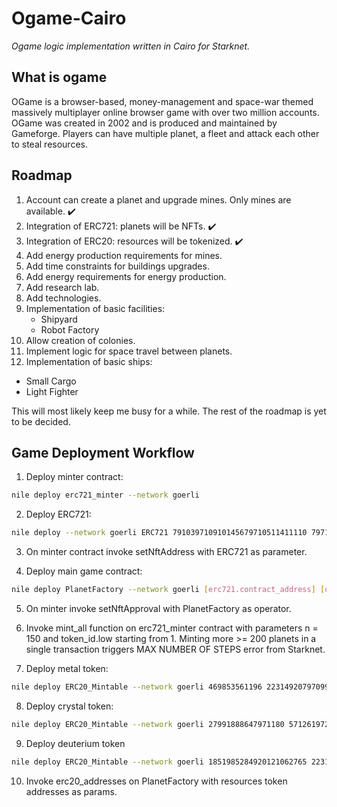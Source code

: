 # Ogame-Cairo

_Ogame logic implementation written in Cairo for Starknet._

## What is ogame

OGame is a browser-based, money-management and space-war themed massively multiplayer online browser game with over two million accounts. OGame was created in 2002 and is produced and maintained by Gameforge. Players can have multiple planet, a fleet and attack each other to steal resources.

## Roadmap

1. Account can create a planet and upgrade mines. Only mines are available. :heavy_check_mark:
2. Integration of ERC721: planets will be NFTs. :heavy_check_mark:
3. Integration of ERC20: resources will be tokenized. :heavy_check_mark:
4. Add energy production requirements for mines.
5. Add time constraints for buildings upgrades.
6. Add energy requirements for energy production.
6. Add research lab.
7. Add technologies.
8. Implementation of basic facilities:
   - Shipyard
   - Robot Factory
9. Allow creation of colonies.
10. Implement logic for space travel between planets.
11. Implementation of basic ships:
   - Small Cargo
   - Light Fighter

This will most likely keep me busy for a while. The rest of the roadmap is yet to be decided.

## Game Deployment Workflow

1. Deploy minter contract:
```sh
nile deploy erc721_minter --network goerli
```

2. Deploy ERC721:
```sh
nile deploy --network goerli ERC721 791039710910145679710511411110 79717710 [minter.contract_address] 3 2816098579549735819157383278158273522421215323109110700804876579202095 727713669677773499424935395146774672965422722660995087308605307047208038 167058432561934416655812751101829711222203357542195
```

3. On minter contract invoke setNftAddress with ERC721 as parameter.

4. Deploy main game contract: 
```sh
nile deploy PlanetFactory --network goerli [erc721.contract_address] [owner]
```

5. On minter invoke setNftApproval with PlanetFactory as operator.

6. Invoke mint_all function on erc721_minter contract with parameters n = 150 and token_id.low starting from 1. Minting more >= 200 planets in a single transaction triggers MAX NUMBER OF STEPS error from Starknet.

7. Deploy metal token:
```sh
nile deploy ERC20_Mintable --network goerli 469853561196 22314920797099084 0 340282366920938463463374607431768211455 0 [game.contract_address] [owner.contract_address]
```

8. Deploy crystal token:
```sh
nile deploy ERC20_Mintable --network goerli 27991888647971180 5712619723889529932 0 340282366920938463463374607431768211455 0 [game.contract_address] [owner.contract_address]
```

9. Deploy deuterium token
```sh
nile deploy ERC20_Mintable --network goerli 1851985284920121062765 22314920796505429 0 340282366920938463463374607431768211455 0 [game.contract_address] [owner.contract_address]
```

10. Invoke erc20_addresses on PlanetFactory with resources token addresses as params.

